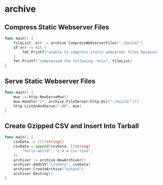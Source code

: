 # archive

## Compress Static Webserver Files

```Go
func main() {
    fileList, err := archive.CompressWebserverFiles("./build/")
    if err != nil {
        fmt.Printf("unable to compress static webserver files because: %v\n", err)
    }
    fmt.Printf("compressed the following: %v\n", fileList)
}
```

## Serve Static Webserver Files

```Go
func main() {
    mux := http.NewServeMux()
    mux.Handle("/", archive.FileServer(http.Dir("./build/")))
    http.ListenAndServe(":80", mux)
}
```

## Create Gzipped CSV and Insert Into Tarball

```Go
func main() {
    csvData := [][]string{}
    csvData = append(csvData, []string{
        "hello world", "I'm a csv line",
    })
    archiver := archive.NewArchiver()
    archiver.AddCSV("csvData", csvData)
    archiver.CreateArchive("output")
    archiver.Destroy()
}
```
